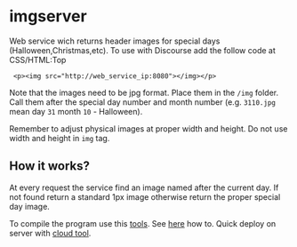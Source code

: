 imgserver
====

Web service wich returns header images for special days (Halloween,Christmas,etc). To use with Discourse add the follow code at CSS/HTML:Top

     <p><img src="http://web_service_ip:8080"></img></p>

Note that the images need to be jpg format. Place them in the `/img` folder. Call them after the special day number and month number (e.g. `3110.jpg` mean day `31` month `10` - Halloween).

Remember to adjust physical images at proper width and height. Do not use width and height in `img` tag.

## How it works?

At every request the service find an image named after the current day. If not found return a standard 1px image otherwise return the proper special day image.

To compile the program use this [tools](https://github.com/geosoft1/tools). See [here](https://github.com/geosoft1/tools/wiki) how to. Quick deploy on server with [cloud tool](https://github.com/geosoft1/tools/wiki/Cloud-tool).
